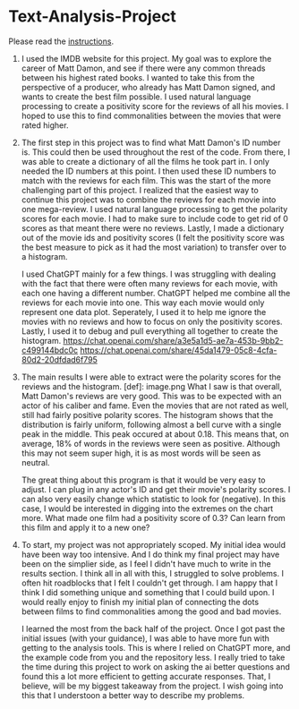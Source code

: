 # Text-Analysis-Project
 
Please read the [instructions](instructions.md).

1.
    I used the IMDB website for this project. My goal was to explore the career of Matt Damon, and see if there were any common threads between his highest rated books. I wanted to take this from the perspective of a producer, who already has Matt Damon signed, and wants to create the best film possible. I used natural language processing to create a positivity score for the reviews of all his movies. I hoped to use this to find commonalities between the movies that were rated higher.
2.
    The first step in this project was to find what Matt Damon's ID number is. This could then be used throughout the rest of the code. From there, I was able to create a dictionary of all the films he took part in. I only needed the ID numbers at this point. I then used these ID numbers to match with the reviews for each film. This was the start of the more challenging part of this project. I realized that the easiest way to continue this project was to combine the reviews for each movie into one mega-review. I used natural language processing to get the polarity scores for each movie. I had to make sure to include code to get rid of 0 scores as that meant there were no reviews. Lastly, I made a dictionary out of the movie ids and positivity scores (I felt the positivity score was the best measure to pick as it had the most variation) to transfer over to a histogram.

    I used ChatGPT mainly for a few things. I was struggling with dealing with the fact that there were often many reviews for each movie, with each one having a different number. ChatGPT helped me combine all the reviews for each movie into one. This way each movie would only represent one data plot. Seperately, I used it to help me ignore the movies with no reviews and how to focus on only the positivity scores. Lastly, I used it to debug and pull everything all together to create the histogram.
    https://chat.openai.com/share/a3e5a1d5-ae7a-453b-9bb2-c499144bdc0c
    https://chat.openai.com/share/45da1479-05c8-4cfa-80d2-20dfdad6f795
3.
    The main results I were able to extract were the polarity scores for the reviews and the histogram.
    [def]: image.png 
    What I saw is that overall, Matt Damon's reviews are very good. This was to be expected with an actor of his caliber and fame. Even the movies that are not rated as well, still had fairly positive polarity scores. The histogram shows that the distribution is fairly uniform, following almost a bell curve with a single peak in the middle. This peak occured at about 0.18. This means that, on average, 18% of words in the reviews were seen as positive. Although this may not seem super high, it is as most words will be seen as neutral.

    The great thing about this program is that it would be very easy to adjust. I can plug in any actor's ID and get their movie's polarity scores. I can also very easily change which statistic to look for (negative). In this case, I would be interested in digging into the extremes on the chart more. What made one film had a positivity score of 0.3? Can learn from this film and apply it to a new one?
4.
    To start, my project was not appropriately scoped. My initial idea would have been way too intensive. And I do think my final project may have been on the simplier side, as I feel I didn't have much to write in the results section. I think all in all with this, I struggled to solve problems. I often hit roadblocks that I felt I couldn't get through. I am happy that I think I did something unique and something that I could build upon. I would really enjoy to finish my initial plan of connecting the dots between films to find commonalities among the good and bad movies. 

    I learned the most from the back half of the project. Once I got past the initial issues (with your guidance), I was able to have more fun with getting to the analysis tools. This is where I relied on ChatGPT more, and the example code from you and the repository less. I really tried to take the time during this project to work on asking the ai better questions and found this a lot more efficient to getting accurate responses. That, I believe, will be my biggest takeaway from the project. I wish going into this that I understoon a better way to describe my problems.
